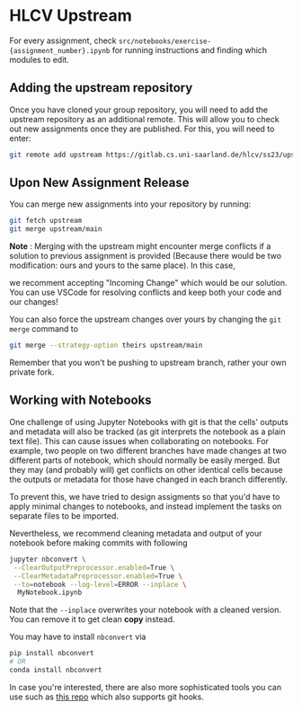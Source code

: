 # HLCV Upstream

For every assignment, check `src/notebooks/exercise-{assignment_number}.ipynb` for running instructions and finding which modules to edit.

## Adding the upstream repository

Once you have cloned your group repository, you will need to add the upstream repository as an additional remote. This will allow you to check out new assignments once they are published. For this, you will need to enter:

```bash
git remote add upstream https://gitlab.cs.uni-saarland.de/hlcv/ss23/upstream.git
```

## Upon New Assignment Release

You can merge new assignments into your repository by running:

```bash
git fetch upstream
git merge upstream/main
```

**Note** : Merging with the upstream might encounter merge conflicts if a solution to previous assignment is provided (Because there would be two modification: ours and yours to the same place). In this case,

we recomment accepting "Incoming Change" which would be our solution. You can use VSCode for resolving conflicts and keep both your code and our changes!

You can also force the upstream changes over yours by changing the `git merge` command to

```bash
git merge --strategy-option theirs upstream/main
```

Remember that you won't be pushing to upstream branch, rather your own private fork.

## Working with Notebooks

One challenge of using Jupyter Notebooks with git is that the cells' outputs and metadata will also be tracked (as git interprets the notebook as a plain text file). This can cause issues when collaborating on notebooks. For example, two people on two different branches have made changes at two different parts of notebook, which should normally be easily merged. But they may (and probably will) get conflicts on other identical cells because the outputs or metadata for those have changed in each branch differently.

To prevent this, we have tried to design assigments so that you'd have to apply minimal changes to notebooks, and instead implement the tasks on separate files to be imported.

Nevertheless, we recommend cleaning metadata and output of your notebook before making commits with following

```bash
jupyter nbconvert \
 --ClearOutputPreprocessor.enabled=True \
 --ClearMetadataPreprocessor.enabled=True \
 --to=notebook --log-level=ERROR --inplace \
  MyNotebook.ipynb


```

Note that the `--inplace` overwrites your notebook with a cleaned version. You can remove it to get clean **copy** instead.

You may have to install `nbconvert` via

```bash
pip install nbconvert
# OR
conda install nbconvert
```

In case you're interested, there are also more sophisticated tools you can use such as [this repo](https://github.com/srstevenson/nb-clean) which also supports git hooks.
